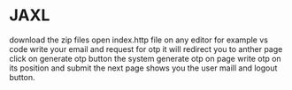 # JAXL
download the zip files 
open index.http file on any editor for example vs code
write your email and request for otp
it will redirect you to anther page 
click on generate otp button the system generate otp on page
write otp on its position and submit
the next page shows you the user maill and logout button.
